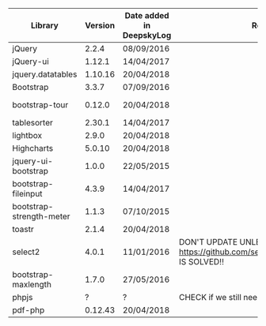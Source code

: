 | Library | Version | Date added in DeepskyLog | Remarks | Link |
| ------- | ------- | ------------------------ | ------- | ---- |
| jQuery  | 2.2.4  | 08/09/2016 | | https://github.com/jquery/jquery/releases |
| jQuery-ui | 1.12.1 | 14/04/2017 | | https://jqueryui.com/ |
| jquery.datatables | 1.10.16 | 20/04/2018 | | https://datatables.net/download/ |
| Bootstrap | 3.3.7 | 07/09/2016 | | https://getbootstrap.com/ |
| bootstrap-tour | 0.12.0 | 20/04/2018 | | https://github.com/sorich87/bootstrap-tour/releases |
| tablesorter | 2.30.1 | 14/04/2017 | | https://github.com/Mottie/tablesorter/releases |
| lightbox | 2.9.0 | 20/04/2018 | | https://github.com/lokesh/lightbox2/releases |
| Highcharts | 5.0.10 | 20/04/2018 | | https://www.highcharts.com/download |
| jquery-ui-bootstrap | 1.0.0 | 22/05/2015 | | https://github.com/jquery-ui-bootstrap/jquery-ui-bootstrap/releases |
| bootstrap-fileinput |	4.3.9 |	14/04/2017 | |https://github.com/kartik-v/bootstrap-fileinput/releases |
| bootstrap-strength-meter | 1.1.3 | 07/10/2015 | |  |
| toastr | 2.1.4 | 20/04/2018 | | http://codeseven.github.io/toastr/ |
| select2 | 4.0.1 | 11/01/2016 | DON'T UPDATE UNLESS https://github.com/select2/select2/issues/3472 IS SOLVED!! | https://github.com/select2/select2/releases |
| bootstrap-maxlength | 1.7.0 | 27/05/2016 | | https://github.com/mimo84/bootstrap-maxlength/releases |
| phpjs | ? | ? | CHECK if we still need this. Remove if possible. | |
| pdf-php | 0.12.43 | 20/04/2018 | | https://github.com/rospdf/pdf-php/releases |
